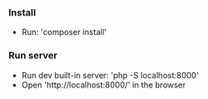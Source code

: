 ### Install
- Run: 'composer install'

### Run server
- Run dev built-in server: 'php -S localhost:8000'
- Open 'http://localhost:8000/' in the browser
